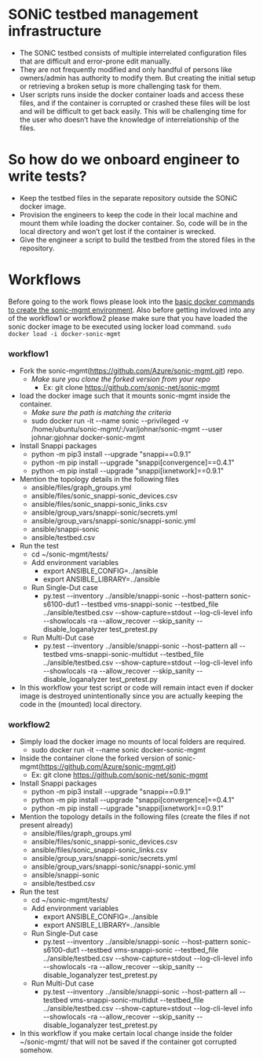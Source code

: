 # SONiC testbed management infrastructure
* The SONiC testbed consists of multiple interrelated configuration files that are difficult and error-prone edit manually.
* They are not frequently modified and only handful of persons like owners/admin has authority to modify them. But creating the initial setup or retrieving a broken setup is more challenging task for them.
* User scripts runs inside the docker container loads and access these files, and if the container is corrupted or crashed these files will be lost and will be difficult to get back easily. This will be challenging time for the user who doesn’t have the knowledge of interrelationship of the files.
# So how do we onboard engineer to write tests?
* Keep the testbed files in the separate repository outside the SONiC docker image.
* Provision the engineers to keep the code in their local machine and mount them while loading the docker container. So, code will be in the local directory and won’t get lost if the container is wrecked.
* Give the engineer a script to build the testbed from the stored files in the repository.

# Workflows
Before going to the work flows please look into the [basic docker commands to create the sonic-mgmt environment](DockerCommands.md).
Also before getting invloved into any of the workflow1 or workflow2 please make sure that you have loaded the sonic docker image to be executed using locker load command.
```sudo docker load -i docker-sonic-mgmt```
### workflow1
* Fork the sonic-mgmt(https://github.com/Azure/sonic-mgmt.git) repo.
  * <i>Make sure you clone the forked version from your repo</i>
      - Ex: git clone https://github.com/sonic-net/sonic-mgmt
* load the docker image such that it mounts sonic-mgmt inside the container.
    * <i> Make sure the path is matching the criteria</i>
  * sudo docker run -it --name sonic --privileged -v /home/ubuntu/sonic-mgmt/:/var/johnar/sonic-mgmt  --user johnar:gjohnar docker-sonic-mgmt
* Install Snappi packages
    * python -m pip3 install --upgrade "snappi==0.9.1"
    * python -m pip install --upgrade "snappi[convergence]==0.4.1"
    * python -m pip install --upgrade "snappi[ixnetwork]==0.9.1"
* Mention the topology details in the following files
    - ansible/files/graph_groups.yml
    - ansible/files/sonic_snappi-sonic_devices.csv
    - ansible/files/sonic_snappi-sonic_links.csv
    - ansible/group_vars/snappi-sonic/secrets.yml
    - ansible/group_vars/snappi-sonic/snappi-sonic.yml
    - ansible/snappi-sonic
    - ansible/testbed.csv
* Run the test
  * cd ~/sonic-mgmt/tests/
  * Add environment variables
    * export ANSIBLE_CONFIG=../ansible
    * export ANSIBLE_LIBRARY=../ansible
  * Run Single-Dut case
    * py.test --inventory ../ansible/snappi-sonic --host-pattern sonic-s6100-dut1 --testbed vms-snappi-sonic --testbed_file ../ansible/testbed.csv --show-capture=stdout --log-cli-level info --showlocals -ra --allow_recover --skip_sanity --disable_loganalyzer test_pretest.py
  * Run Multi-Dut case
    * py.test --inventory ../ansible/snappi-sonic --host-pattern all --testbed vms-snappi-sonic-multidut --testbed_file ../ansible/testbed.csv --show-capture=stdout --log-cli-level info --showlocals -ra --allow_recover --skip_sanity --disable_loganalyzer test_pretest.py
 * In this workflow your test script or code will remain intact even if docker image is destroyed unintentionally since you are actually keeping the code in the (mounted) local directory.

### workflow2
* Simply load the docker image no mounts of local folders are required.
  * sudo docker run -it --name sonic docker-sonic-mgmt
* Inside the container clone the forked version of sonic-mgmt(https://github.com/Azure/sonic-mgmt.git)
    - Ex: git clone https://github.com/sonic-net/sonic-mgmt
* Install Snappi packages
    * python -m pip3 install --upgrade "snappi==0.9.1"
    * python -m pip install --upgrade "snappi[convergence]==0.4.1"
    * python -m pip install --upgrade "snappi[ixnetwork]==0.9.1"
* Mention the topology details in the following files (create the files if not present already)
    - ansible/files/graph_groups.yml
    - ansible/files/sonic_snappi-sonic_devices.csv
    - ansible/files/sonic_snappi-sonic_links.csv
    - ansible/group_vars/snappi-sonic/secrets.yml
    - ansible/group_vars/snappi-sonic/snappi-sonic.yml
    - ansible/snappi-sonic
    - ansible/testbed.csv
* Run the test
  * cd ~/sonic-mgmt/tests/
  * Add environment variables
    * export ANSIBLE_CONFIG=../ansible
    * export ANSIBLE_LIBRARY=../ansible
  * Run Single-Dut case
    * py.test --inventory ../ansible/snappi-sonic --host-pattern sonic-s6100-dut1 --testbed vms-snappi-sonic --testbed_file ../ansible/testbed.csv --show-capture=stdout --log-cli-level info --showlocals -ra --allow_recover --skip_sanity --disable_loganalyzer test_pretest.py
  * Run Multi-Dut case
    * py.test --inventory ../ansible/snappi-sonic --host-pattern all --testbed vms-snappi-sonic-multidut --testbed_file ../ansible/testbed.csv --show-capture=stdout --log-cli-level info --showlocals -ra --allow_recover --skip_sanity --disable_loganalyzer test_pretest.py
* In this workflow if you make certain local change inside the folder ~/sonic-mgmt/ that will not be saved if the container got corrupted somehow.
